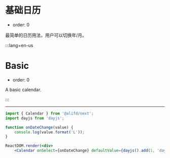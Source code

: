 # 基础日历

- order: 0

最简单的日历用法，用户可以切换年/月。

:::lang=en-us
# Basic

- order: 0

A basic calendar.

:::

---

````jsx
import { Calendar } from '@alifd/next';
import dayjs from 'dayjs';

function onDateChange(value) {
    console.log(value.format('L'));
}

ReactDOM.render(<div>
    <Calendar onSelect={onDateChange} defaultValue={dayjs().add(1, 'days')} /></div>, mountNode);
````
